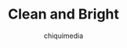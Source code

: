 ---
title: 'Clean and Bright'
author: chiquimedia
project_image_path: '/images/gallery/clean-and-bright.jpg'
external_url: 'http://chiquimedia.org/cleanbright'
---